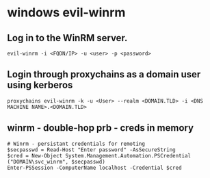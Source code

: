 # windows evil-winrm

## Log in to the WinRM server.
```
evil-winrm -i <FQDN/IP> -u <user> -p <password>
```

## Login through proxychains as a domain user using kerberos
```
proxychains evil-winrm -k -u <User> --realm <DOMAIN.TLD> -i <DNS MACHINE NAME>.<DOMAIN.TLD>
```

## winrm - double-hop prb - creds in memory
```
# Winrm - persistant credentials for remoting
$secpasswd = Read-Host "Enter password" -AsSecureString
$cred = New-Object System.Management.Automation.PSCredential ("DOMAIN\svc_winrm", $secpasswd)
Enter-PSSession -ComputerName localhost -Credential $cred
```

